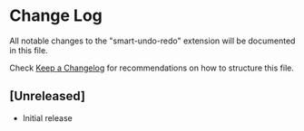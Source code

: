 # Change Log

All notable changes to the "smart-undo-redo" extension will be documented in this file.

Check [Keep a Changelog](http://keepachangelog.com/) for recommendations on how to structure this file.

## [Unreleased]

- Initial release
